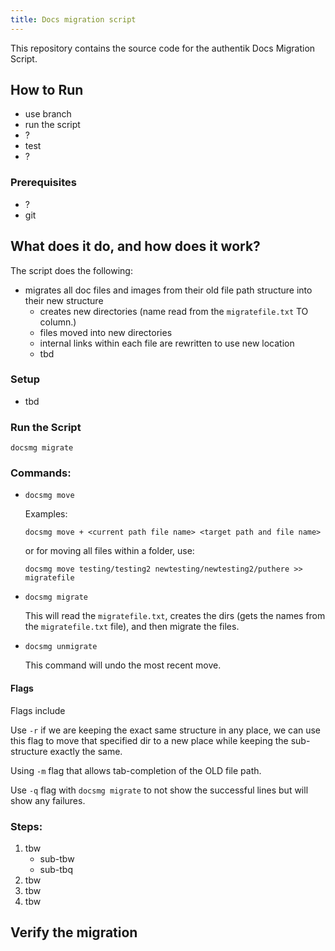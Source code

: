 ```yaml
---
title: Docs migration script
---
```


This repository contains the source code for the authentik Docs Migration Script.

## How to Run

-   use branch
-   run the script
-   ?
-   test
-   ?

### Prerequisites

-   ?
-   git

## What does it do, and how does it work?

The script does the following:

-   migrates all doc files and images from their old file path structure into their new structure
    -   creates new directories (name read from the `migratefile.txt` TO column.)
    -   files moved into new directories
    -   internal links within each file are rewritten to use new location
    -   tbd

### Setup

-   tbd

### Run the Script

`docsmg migrate`

### Commands:

-   `docsmg move`

    Examples:

    `docsmg move + <current path file name> <target path and file name>`

    or for moving all files within a folder, use:

    `docsmg move testing/testing2 newtesting/newtesting2/puthere >> migratefile`

-   `docsmg migrate`

    This will read the `migratefile.txt`, creates the dirs (gets the names from the `migratefile.txt` file), and then migrate the files.

-   `docsmg unmigrate`

    This command will undo the most recent move.

#### Flags

Flags include

Use `-r` if we are keeping the exact same structure in any place, we can use this flag to move that specified dir to a new place while keeping the sub-structure exactly the same.

Using `-m` flag that allows tab-completion of the OLD file path.

Use `-q` flag with `docsmg migrate` to not show the successful lines but will show any failures.

### Steps:

1. tbw
    - sub-tbw
    - sub-tbq
2. tbw
3. tbw
4. tbw

## Verify the migration
